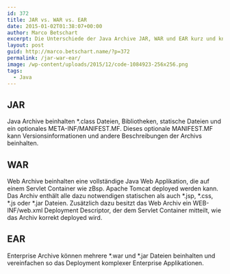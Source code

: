 ```yaml
---
id: 372
title: JAR vs. WAR vs. EAR
date: 2015-01-02T01:38:07+00:00
author: Marco Betschart
excerpt: Die Unterschiede der Java Archive JAR, WAR und EAR kurz und knackig zusammengefasst.
layout: post
guid: http://marco.betschart.name/?p=372
permalink: /jar-war-ear/
image: /wp-content/uploads/2015/12/code-1084923-256x256.png
tags:
  - Java
---
```

## JAR

Java Archive beinhalten *.class Dateien, Bibliotheken, statische Dateien und ein optionales META-INF/MANIFEST.MF. Dieses optionale MANIFEST.MF kann Versionsinformationen und andere Beschreibungen der Archivs beinhalten.

## WAR

Web Archive beinhalten eine vollständige Java Web Applikation, die auf einem Servlet Container wie zBsp. Apache Tomcat deployed werden kann. Das Archiv enthält alle dazu notwendigen statischen als auch \*.jsp, \*.css, \*.js oder \*.jar Dateien. Zusätzlich dazu besitzt das Web Archiv ein WEB-INF/web.xml Deployment Descriptor, der dem Servlet Container mitteilt, wie das Archiv korrekt deployed wird.

## EAR

Enterprise Archive können mehrere \*.war und \*.jar Dateien beinhalten und vereinfachen so das Deployment komplexer Enterprise Applikationen.